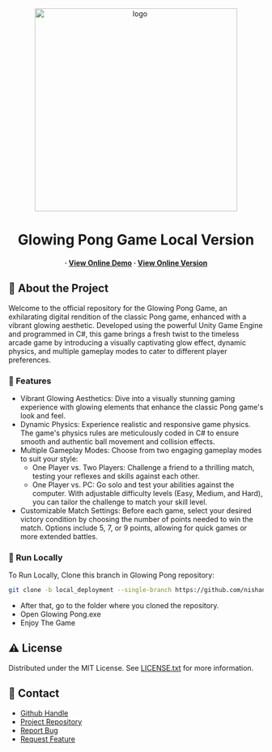 <div align='center'>

<img src=https://github.com/nishantjoshi-007/Glowing_Pong_Game/blob/main/logo.png alt="logo" width=400 height=400 />

<h1>Glowing Pong Game Local Version</h1>

<h4> 
  <span> · </span> <a href=https://nishantjoshi-007.github.io/Glowing_Pong_Game/>View Online Demo</a>
  <span> · </span> <a href=https://github.com/nishantjoshi-007/Glowing_Pong_Game/tree/main>View Online Version</a>
</h4>
</div>

## :star2: About the Project
<p>Welcome to the official repository for the Glowing Pong Game, an exhilarating digital rendition of the classic Pong game, enhanced with a vibrant glowing aesthetic. Developed using the powerful Unity Game Engine and programmed in C#, this game brings a fresh twist to the timeless arcade game by introducing a visually captivating glow effect, dynamic physics, and multiple gameplay modes to cater to different player preferences.</p>

### :dart: Features
- Vibrant Glowing Aesthetics: Dive into a visually stunning gaming experience with glowing elements that enhance the classic Pong game's look and feel.
- Dynamic Physics: Experience realistic and responsive game physics. The game's physics rules are meticulously coded in C# to ensure smooth and authentic ball movement and collision effects.
- Multiple Gameplay Modes: Choose from two engaging gameplay modes to suit your style:
  - One Player vs. Two Players: Challenge a friend to a thrilling match, testing your reflexes and skills against each other.
  - One Player vs. PC: Go solo and test your abilities against the computer. With adjustable difficulty levels (Easy, Medium, and Hard), you can tailor the challenge to match your skill level.
- Customizable Match Settings: Before each game, select your desired victory condition by choosing the number of points needed to win the match. Options include 5, 7, or 9 points, allowing for quick games or more extended battles.

### :running: Run Locally
To Run Locally, Clone this branch in Glowing Pong repository:
```bash
git clone -b local_deployment --single-branch https://github.com/nishantjoshi-007/Glowing_Pong_Game.git
```
- After that, go to the folder where you cloned the repository.
- Open Glowing Pong.exe
- Enjoy The Game

## :warning: License
Distributed under the MIT License. See <a href=https://github.com/nishantjoshi-007/Glowing_Pong_Game/blob/main/LICENSE>LICENSE.txt</a> for more information.

## :handshake: Contact
- <a href=https://github.com/nishantjoshi-007>Github Handle</a>
- <a href=https://github.com/nishantjoshi-007/Glowing_Pong_Game.git>Project Repository</a>
- <a href="https://github.com/nishantjoshi-007/Glowing_Pong_Game/issues"> Report Bug </a>
- <a href="https://github.com/nishantjoshi-007/Glowing_Pong_Game/issues"> Request Feature </a> 
